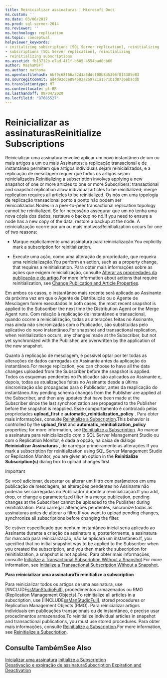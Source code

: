 ```yaml
---
title: Reinicializar assinaturas | Microsoft Docs
ms.custom: ''
ms.date: 03/06/2017
ms.prod: sql-server-2014
ms.reviewer: ''
ms.technology: replication
ms.topic: conceptual
helpviewer_keywords:
- initializing subscriptions [SQL Server replication], reinitializing
- subscriptions [SQL Server replication], reinitializing
- reinitializing subscriptions
ms.assetid: fb13712b-e7ad-4f1f-b605-4554bad0cb60
author: MashaMSFT
ms.author: mathoma
ms.openlocfilehash: 6bf9c68f66a32d1a5ddcf08b845396f815385e83
ms.sourcegitcommit: ad4d92dce894592a259721a1571b1d8736abacdb
ms.translationtype: MT
ms.contentlocale: pt-BR
ms.lasthandoff: 08/04/2020
ms.locfileid: "87685527"
---
```

# <a name="reinitialize-subscriptions"></a><span data-ttu-id="086d3-102">Reinicializar as assinaturas</span><span class="sxs-lookup"><span data-stu-id="086d3-102">Reinitialize Subscriptions</span></span>
  <span data-ttu-id="086d3-103">Reinicializar uma assinatura envolve aplicar um novo instantâneo de um ou mais artigos a um ou mais Assinantes: a replicação transacional e de instantâneo permitem que artigos individuais sejam reinicializados, e a replicação de mesclagem requer que todos os artigos sejam reinicializados.</span><span class="sxs-lookup"><span data-stu-id="086d3-103">Reinitializing a subscription involves applying a new snapshot of one or more articles to one or more Subscribers: transactional and snapshot replication allow individual articles to be reinitialized; merge replication requires all articles to be reinitialized.</span></span> <span data-ttu-id="086d3-104">Os nós em uma topologia de replicação transacional ponto a ponto não podem ser reinicializados.</span><span class="sxs-lookup"><span data-stu-id="086d3-104">Nodes in a peer-to-peer transactional replication topology cannot be reinitialized.</span></span> <span data-ttu-id="086d3-105">Se for necessário assegurar que um nó tenha uma nova cópia dos dados, restaure o backup no nó.</span><span class="sxs-lookup"><span data-stu-id="086d3-105">If you need to ensure a node has a new copy of the data, restore a backup at the node.</span></span> <span data-ttu-id="086d3-106">A reinicialização ocorre por um ou mais motivos:</span><span class="sxs-lookup"><span data-stu-id="086d3-106">Reinitialization occurs for one of two reasons:</span></span>  
  
-   <span data-ttu-id="086d3-107">Marque explicitamente uma assinatura para reinicialização.</span><span class="sxs-lookup"><span data-stu-id="086d3-107">You explicitly mark a subscription for reinitialization.</span></span>  
  
-   <span data-ttu-id="086d3-108">Execute uma ação, como uma alteração de propriedade, que requeira uma reinicialização.</span><span class="sxs-lookup"><span data-stu-id="086d3-108">You perform an action, such as a property change, that requires a reinitialization.</span></span> <span data-ttu-id="086d3-109">Para obter mais informações sobre as ações que exigem reinicialização, consulte [Alterar as propriedades da publicação e do artigo](publish/change-publication-and-article-properties.md).</span><span class="sxs-lookup"><span data-stu-id="086d3-109">For more information about actions that require reinitialization, see [Change Publication and Article Properties](publish/change-publication-and-article-properties.md).</span></span>  
  
 <span data-ttu-id="086d3-110">Em ambos os casos, o instantâneo mais recente será aplicado ao Assinante da próxima vez em que o Agente de Distribuição ou o Agente de Mesclagem forem executados.</span><span class="sxs-lookup"><span data-stu-id="086d3-110">In both cases, the most recent snapshot is applied to the Subscriber the next time the Distribution Agent or the Merge Agent runs.</span></span> <span data-ttu-id="086d3-111">Com relação à replicação de instantâneo e transacional, quando ocorre a reinicialização, todas as alterações feitas no Assinante, mas ainda não sincronizadas com o Publicador, são substituídas pelo aplicativo do novo instantâneo.</span><span class="sxs-lookup"><span data-stu-id="086d3-111">For snapshot and transactional replication, when reinitialization occurs, any changes made at the Subscriber, but not yet synchronized with the Publisher, are overwritten by the application of the new snapshot.</span></span>  
  
 <span data-ttu-id="086d3-112">Quanto à replicação de mesclagem, é possível optar por ter todas as alterações de dados carregadas do Assinante antes da aplicação do instantâneo.</span><span class="sxs-lookup"><span data-stu-id="086d3-112">For merge replication, you can choose to have all the data changes uploaded from the Subscriber before the snapshot is applied.</span></span> <span data-ttu-id="086d3-113">Todos os esquemas pendentes no Publicador são aplicados ao Assinante e, depois, todas as atualizações feitas no Assinante desde a última sincronização são propagadas para o Publicador, antes da reaplicação do instantâneo.</span><span class="sxs-lookup"><span data-stu-id="086d3-113">Any pending schema changes from the Publisher are applied at the Subscriber, and then any updates that have been made at the Subscriber since the last synchronization are propagated to the Publisher before the snapshot is reapplied.</span></span> <span data-ttu-id="086d3-114">Esse comportamento é controlado pelas propriedades **upload_first** e **automatic_reinitialization_policy** . Para obter mais informações, consulte [Reinitialize a Subscription](reinitialize-a-subscription.md).</span><span class="sxs-lookup"><span data-stu-id="086d3-114">This behavior is controlled by the **upload_first** and **automatic_reinitialization_policy** properties; for more information, see [Reinitialize a Subscription](reinitialize-a-subscription.md).</span></span> <span data-ttu-id="086d3-115">Ao marcar a assinatura para reinicialização com o SQL Server Management Studio ou com o Replication Monitor, é dada a opção, na caixa de diálogo **Reinicializar Assinaturas** , de carregar primeiramente as alterações.</span><span class="sxs-lookup"><span data-stu-id="086d3-115">If you mark a subscription for reinitialization using SQL Server Management Studio or Replication Monitor, you are given an option in the **Reinitialize Subscription(s)** dialog box to upload changes first.</span></span>  
  
> [!IMPORTANT]  
>  <span data-ttu-id="086d3-116">Se você adicionar, descartar ou alterar um filtro com parâmetros em uma publicação de mesclagem, as alterações pendentes no Assinante não poderão ser carregadas no Publicador durante a reinicialização.</span><span class="sxs-lookup"><span data-stu-id="086d3-116">If you add, drop, or change a parameterized filter in a merge publication, pending changes at the Subscriber cannot be uploaded to the Publisher during reinitialization.</span></span> <span data-ttu-id="086d3-117">Para carregar alterações pendentes, sincronize todas as assinaturas antes de alterar o filtro.</span><span class="sxs-lookup"><span data-stu-id="086d3-117">If you want to upload pending changes, synchronize all subscriptions before changing the filter.</span></span>  
  
 <span data-ttu-id="086d3-118">Se estiver especificado que nenhum instantâneo inicial seria aplicado ao Assinante durante a criação da assinatura e, posteriormente, a assinatura for marcada para reinicialização, não se aplicará um instantâneo.</span><span class="sxs-lookup"><span data-stu-id="086d3-118">If, you specified that no initial snapshot was to be applied to the Subscriber when you created the subscription, and you then mark the subscription for reinitialization, a snapshot is not applied.</span></span> <span data-ttu-id="086d3-119">Para obter mais informações, consulte [Initialize a Transactional Subscription Without a Snapshot](initialize-a-transactional-subscription-without-a-snapshot.md).</span><span class="sxs-lookup"><span data-stu-id="086d3-119">For more information, see [Initialize a Transactional Subscription Without a Snapshot](initialize-a-transactional-subscription-without-a-snapshot.md).</span></span>  
  
 <span data-ttu-id="086d3-120">**Para reinicializar uma assinatura**</span><span class="sxs-lookup"><span data-stu-id="086d3-120">**To reinitialize a subscription**</span></span>  
  
 <span data-ttu-id="086d3-121">Para reinicializar todos os artigos de uma assinatura, use [!INCLUDE[ssManStudioFull](../../includes/ssmanstudiofull-md.md)], procedimentos armazenados ou RMO (Replication Management Objects).</span><span class="sxs-lookup"><span data-stu-id="086d3-121">To reinitialize all articles in a subscription, use [!INCLUDE[ssManStudioFull](../../includes/ssmanstudiofull-md.md)], stored procedures or Replication Management Objects (RMO).</span></span> <span data-ttu-id="086d3-122">Para reinicializar artigos individuais em publicações transacionais ou de instantâneo, é preciso usar procedimentos armazenados.</span><span class="sxs-lookup"><span data-stu-id="086d3-122">To reinitialize individual articles in snapshot and transactional publications, you must use stored procedures.</span></span> <span data-ttu-id="086d3-123">Para obter mais informações, consulte [Reinitialize a Subscription](reinitialize-a-subscription.md).</span><span class="sxs-lookup"><span data-stu-id="086d3-123">For more information, see [Reinitialize a Subscription](reinitialize-a-subscription.md).</span></span>  
  
## <a name="see-also"></a><span data-ttu-id="086d3-124">Consulte Também</span><span class="sxs-lookup"><span data-stu-id="086d3-124">See Also</span></span>  
 <span data-ttu-id="086d3-125">[Inicializar uma assinatura](initialize-a-subscription.md) </span><span class="sxs-lookup"><span data-stu-id="086d3-125">[Initialize a Subscription](initialize-a-subscription.md) </span></span>  
 [<span data-ttu-id="086d3-126">Desativação e expiração de assinatura</span><span class="sxs-lookup"><span data-stu-id="086d3-126">Subscription Expiration and Deactivation</span></span>](subscription-expiration-and-deactivation.md)  
  
  
